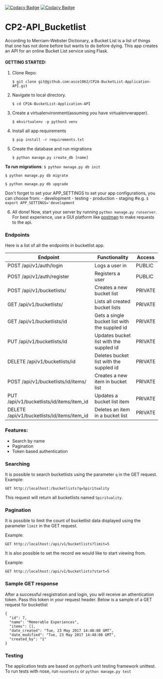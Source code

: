 [![Codacy Badge](https://api.codacy.com/project/badge/Grade/8a1fa4c8931d440d97bdb7711c502f88)](https://www.codacy.com/app/ebrahim-j/CP2-API_Bucketlist?utm_source=github.com&amp;utm_medium=referral&amp;utm_content=ebrahim-j/CP2-API_Bucketlist&amp;utm_campaign=Badge_Grade)
[![Codacy Badge](https://api.codacy.com/project/badge/Coverage/8a1fa4c8931d440d97bdb7711c502f88)](https://www.codacy.com/app/ebrahim-j/CP2-API_Bucketlist?utm_source=github.com&utm_medium=referral&utm_content=ebrahim-j/CP2-API_Bucketlist&utm_campaign=Badge_Coverage)
# CP2-API_Bucketlist
According to Merriam-Webster Dictionary, a Bucket List is a list of things that one has not done before but wants to do before dying. This app creates an API for an online Bucket List service using Flask.


#### GETTING STARTED:

1. Clone Repo:

    ```
    $ git clone git@github.com:asce1062/CP2A-BucketList-Application-API.git
    ```
2. Navigate to local directory.

    ```
    $ cd CP2A-BucketList-Application-API
    ```
3. Create a virtualenvironment(assuming you have virtualenvwrapper).

    ```
    $ mkvirtualenv -p python3 venv
    ```
4. Install all app requirements

    ```
    $ pip install -r requirements.txt
    ```

5. Create the database and run migrations

    ```
    $ python manage.py create_db [name]
    ```

**To run migrations**:
   `$ python manage.py db init`

   `$ python manage.py db migrate`

   `$ python manage.py db upgrade`

Don't forget to set your APP_SETTINGS to set your app configurations, you can choose from:
    - development
    - testing
    - production
    - staging
    #e.g.
    `$ export APP_SETTINGS='development`

 6. All done! Now, start your server by running `python manage.py runserver`. For best experience, use a GUI platform like [postman](https://www.getpostman.com/) to make requests to the api.

### Endpoints

Here is a list of all the endpoints in bucketlist app.

Endpoint | Functionality| Access
------------ | ------------- | ------------- 
POST /api/v1/auth/login |Logs a user in | PUBLIC
POST /api/v1/auth/register | Registers a user | PUBLIC
POST /api/v1/bucketlists/ | Creates a new bucket list | PRIVATE
GET /api/v1/bucketlists/ | Lists all created bucket lists | PRIVATE
GET /api/v1/bucketlists/id | Gets a single bucket list with the suppled id | PRIVATE
PUT /api/v1/bucketlists/id | Updates bucket list with the suppled id | PRIVATE
DELETE /api/v1/bucketlists/id | Deletes bucket list with the suppled id | PRIVATE
POST /api/v1/bucketlists/id/items/ | Creates a new item in bucket list | PRIVATE
PUT /api/v1/bucketlists/id/items/item_id | Updates a bucket list item | PRIVATE
DELETE /api/v1/bucketlists/id/items/item_id | Deletes an item in a bucket list | PRIVATE

### Features:
* Search by name
* Pagination
* Token based authentication
### Searching

It is possible to search bucketlists using the parameter `q` in the GET request. 
Example:

`GET http://localhost:/bucketlists?q=Spirituality`

This request will return all bucketlists named `Spirituality`.

### Pagination

It is possible to limit the count of bucketlist data displayed using the parameter `limit` in the GET request. 

Example:

`GET http://localhost:/api/v1/bucketlists?limit=5`

It is also possible to set the record we would like to start viewing from.

Example:

`GET http://localhost:/api/v1/bucketlists?start=5`

### Sample GET response
After a successful resgistration and login, you will receive an athentication token. Pass this token in your request header.
Below is a sample of a GET request for bucketlist

```
{
  "id": 7,
  "name": "Memorable Experiences",
  "items": [],
  "date_created": "Tue, 23 May 2017 14:48:08 GMT",
  "date_modified": "Tue, 23 May 2017 14:48:08 GMT",
  "created_by": "1"
}

```

### Testing
The application tests are based on python’s unit testing framework unittest.
To run tests with nose, run `nosetests` or `python manage.py test`
